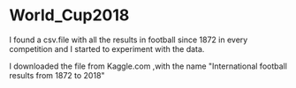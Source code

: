 # World_Cup2018
I found a csv.file with all the results in football since 1872 in every competition and I started to experiment with the data.

I downloaded the file from Kaggle.com ,with the name "International football results from  1872 to 2018"
